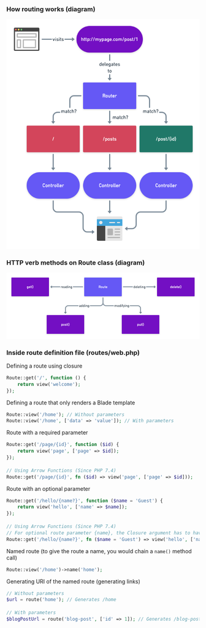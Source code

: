 ### How routing works (diagram)
![Routing diagram](./src/imgs/Laravel-Routes.png)

### HTTP verb methods on Route class (diagram)
![Routing diagram](./src/imgs/Laravel-Route-HTTP-Verbs.png)

### Inside route definition file (routes/web.php)

Defining a route using closure

```php
Route::get('/', function () {
    return view('welcome');
});
```

Defining a route that only renders a Blade template

```php
Route::view('/home'); // Without parameters
Route::view('/home', ['data' => 'value']); // With parameters
```

Route with a required parameter

```php
Route::get('/page/{id}', function ($id) {
    return view('page', ['page' => $id]);
});

// Using Arrow Functions (Since PHP 7.4)
Route::get('/page/{id}', fn ($id) => view('page', ['page' => $id]));
```


Route with an optional parameter

```php
Route::get('/hello/{name?}', function ($name = 'Guest') {
    return view('hello', ['name' => $name]);
});

// Using Arrow Functions (Since PHP 7.4)
// For optional route parameter {name}, the Closure argument has to have a default value provided
Route::get('/hello/{name?}', fn ($name = 'Guest') => view('hello', ['name' => $name]));
```

Named route (to give the route a name, you would chain a `name()` method call)

```php
Route::view('/home')->name('home');
```


Generating URI of the named route (generating links)

```php
// Without parameters
$url = route('home'); // Generates /home

// With parameters
$blogPostUrl = route('blog-post', ['id' => 1]); // Generates /blog-post/1
```